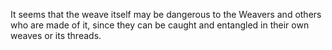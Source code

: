 It seems that the weave itself may be dangerous to the Weavers and others who are made of it, since they can be caught and entangled in their own weaves or its threads.